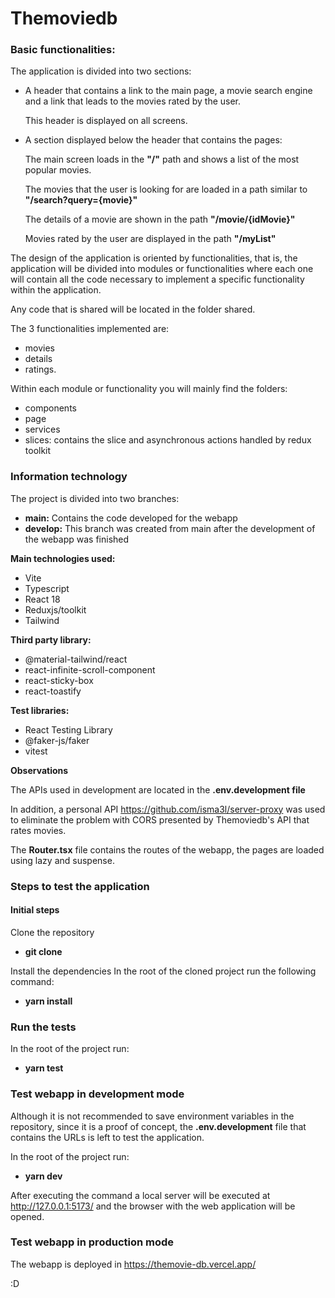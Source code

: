 # Themoviedb

### Basic functionalities:

The application is divided into two sections:
- A header that contains a link to the main page, a movie search engine and a link that leads to the movies rated by the user.
 
  This header is displayed on all screens.

- A section displayed below the header that contains the pages:

  The main screen loads in the **"/"** path and shows a list of the most popular movies.

  The movies that the user is looking for are loaded in a path similar to **"/search?query={movie}"**

  The details of a movie are shown in the path **"/movie/{idMovie}"**

  Movies rated by the user are displayed in the path **"/myList"**

The design of the application is oriented by functionalities, that is, the application will be divided into modules or functionalities where each one will contain all the code necessary to implement a specific functionality within the application.

Any code that is shared will be located in the folder shared.

The 3 functionalities implemented are: 
- movies
- details
- ratings.

Within each module or functionality you will mainly find the folders:
- components
- page
- services
- slices: contains the slice and asynchronous actions handled by redux toolkit

### Information technology

The project is divided into two branches:

- **main:** Contains the code developed for the webapp
- **develop:** This branch was created from main after the development of the webapp was finished

**Main technologies used:**

- Vite
- Typescript
- React 18
- Reduxjs/toolkit
- Tailwind

**Third party library:**

- @material-tailwind/react
- react-infinite-scroll-component
- react-sticky-box
- react-toastify

**Test libraries:**

- React Testing Library
- @faker-js/faker
- vitest

**Observations**

The APIs used in development are located in the **.env.development file**

In addition, a personal API https://github.com/isma3l/server-proxy was used to eliminate the problem with CORS presented by Themoviedb's API that rates movies.

The **Router.tsx** file contains the routes of the webapp, the pages are loaded using lazy and suspense.

### Steps to test the application

#### Initial steps
Clone the repository
- **git clone**


Install the dependencies In the root of the cloned project run the following command:
- **yarn install**

### Run the tests

In the root of the project run:

- **yarn test**
### Test webapp in development mode

Although it is not recommended to save environment variables in the repository, since it is a proof of concept, the **.env.development** file that contains the URLs is left to test the application.

In the root of the project run:

- **yarn dev**

After executing the command a local server will be executed at http://127.0.0.1:5173/ and the browser with the web application will be opened.

### Test webapp in production mode

The webapp is deployed in https://themovie-db.vercel.app/

:D
